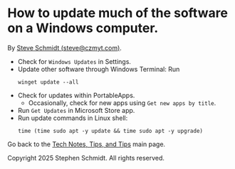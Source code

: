 
# How to update much of the software on a Windows computer.

By [Steve Schmidt (steve@czmyt.com)](mailto:steve@czmyt.com).

- Check for `Windows Updates` in Settings.
- Update other software through Windows Terminal: Run
    ```Batchfile
    winget update --all
    ``` 
- Check for updates within PortableApps.
    - Occasionally, check for new apps using `Get new apps by title`.
- Run `Get Updates` in Microsoft Store app.
- Run update commands in Linux shell:
    ```Shell
    time (time sudo apt -y update && time sudo apt -y upgrade)
    ```

Go back to the [Tech Notes, Tips, and Tips](README.md) main page.

Copyright 2025 Stephen Schmidt.  All rights reserved.
